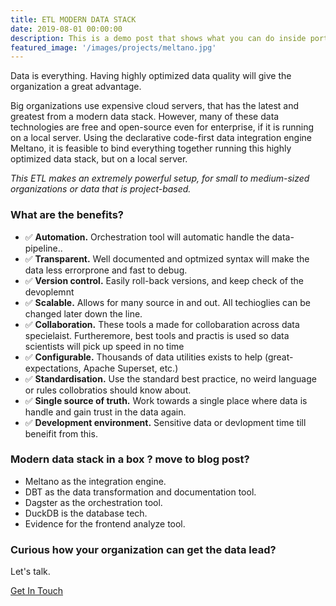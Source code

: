 ```yaml
---
title: ETL MODERN DATA STACK
date: 2019-08-01 00:00:00
description: This is a demo post that shows what you can do inside portfolio and blog posts. We’ve included everything you need to create engaging posts and case studies to show off your work in a beautiful way.
featured_image: '/images/projects/meltano.jpg'
---
```


Data is everything. Having highly optimized data quality will give the organization a great advantage. 

Big organizations use expensive cloud servers, that has the latest and greatest from a modern data stack. However, many of these data technologies are free and open-source even for enterprise, if it is running on a local server. Using the declarative code-first data integration engine Meltano, it is feasible to bind everything together running this highly optimized data stack, but on a local server.

*This ETL makes an extremely powerful setup, for small to medium-sized organizations or data that is project-based.*

### What are the benefits?
* ✅ **Automation.**  Orchestration tool will automatic handle the data-pipeline..
* ✅ **Transparent.** Well documented and optmized syntax will make the data less errorprone and fast to debug.
* ✅ **Version control.** Easily roll-back versions, and keep check of the devoplemnt
* ✅ **Scalable.** Allows for many source in and out. All techioglies can be changed later down the line.
* ✅ **Collaboration.** These tools a made for collobaration across data specielaist. Furtheremore, best tools and practis is used so data scientists will pick up speed in no time
* ✅ **Configurable.** Thousands of data utilities exists to help (great-expectations, Apache Superset, etc.)
* ✅ **Standardisation.** Use the standard best practice, no weird language or rules collobratios should know about.
* ✅ **Single source of truth.** Work towards a single place where data is handle and gain trust in the data again.
* ✅ **Development environment.** Sensitive data or devlopment time till beneifit from this.

### Modern data stack in a box ? move to blog post?
* Meltano as the integration engine.
* DBT as the data transformation and documentation tool.
* Dagster as the orchestration tool.
* DuckDB is the database tech.
* Evidence for the frontend analyze tool. 


### Curious how your organization can get the data lead?

Let's talk. 

<a href="#" class="header__cta button--fill contact-trigger js-contact">Get In Touch</a>